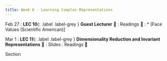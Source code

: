 ```yaml
---
title: Week 6 - Learning Complex Representations
---
```


Feb 27
: **LEC 10**{: .label .label-grey } **Guest Lecturer** 🎥
: Readings 📖
: * [Face Values (Scientific American)]

Mar 1
:  **LEC 11**{: .label .label-grey } **Dimensionality Reduction and Invariant Representations** 🎥
    : Slides
: Readings 📖

<!--
: * [A beginner’s guide to dimensionality reduction in machine learning](https://canvas.harvard.edu/files/14472118/download?download_frd=1)
: * [Making faces in the brain](https://canvas.harvard.edu/files/14472119/download?download_frd=1)
:  **(Take-home) MIDTERM handed out**{: .label .label-green } 
    : [Midterm](https://canvas.harvard.edu/files/14488382/download?download_frd=1) / [tex](https://canvas.harvard.edu/files/14488384/download?download_frd=1)
-->

Section
